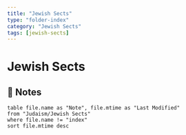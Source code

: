 ```yaml
---
title: "Jewish Sects"
type: "folder-index"
category: "Jewish Sects"
tags: [jewish-sects]
---
```


# Jewish Sects

## 📄 Notes
```dataview
table file.name as "Note", file.mtime as "Last Modified"
from "Judaism/Jewish Sects"
where file.name != "index"
sort file.mtime desc
```
